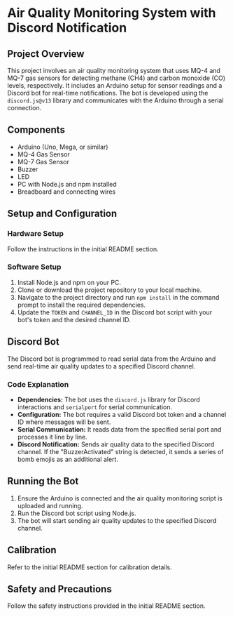 # Air Quality Monitoring System with Discord Notification

## Project Overview
This project involves an air quality monitoring system that uses MQ-4 and MQ-7 gas sensors for detecting methane (CH4) and carbon monoxide (CO) levels, respectively. It includes an Arduino setup for sensor readings and a Discord bot for real-time notifications. The bot is developed using the `discord.js@v13` library and communicates with the Arduino through a serial connection.

## Components
- Arduino (Uno, Mega, or similar)
- MQ-4 Gas Sensor
- MQ-7 Gas Sensor
- Buzzer
- LED
- PC with Node.js and npm installed
- Breadboard and connecting wires

## Setup and Configuration
### Hardware Setup
Follow the instructions in the initial README section.

### Software Setup
1. Install Node.js and npm on your PC.
2. Clone or download the project repository to your local machine.
3. Navigate to the project directory and run `npm install` in the command prompt to install the required dependencies.
4. Update the `TOKEN` and `CHANNEL_ID` in the Discord bot script with your bot's token and the desired channel ID.

## Discord Bot
The Discord bot is programmed to read serial data from the Arduino and send real-time air quality updates to a specified Discord channel.

### Code Explanation
- **Dependencies:** The bot uses the `discord.js` library for Discord interactions and `serialport` for serial communication.
- **Configuration:** The bot requires a valid Discord bot token and a channel ID where messages will be sent.
- **Serial Communication:** It reads data from the specified serial port and processes it line by line.
- **Discord Notification:** Sends air quality data to the specified Discord channel. If the "BuzzerActivated" string is detected, it sends a series of bomb emojis as an additional alert.

## Running the Bot
1. Ensure the Arduino is connected and the air quality monitoring script is uploaded and running.
2. Run the Discord bot script using Node.js.
3. The bot will start sending air quality updates to the specified Discord channel.

## Calibration
Refer to the initial README section for calibration details.

## Safety and Precautions
Follow the safety instructions provided in the initial README section.

